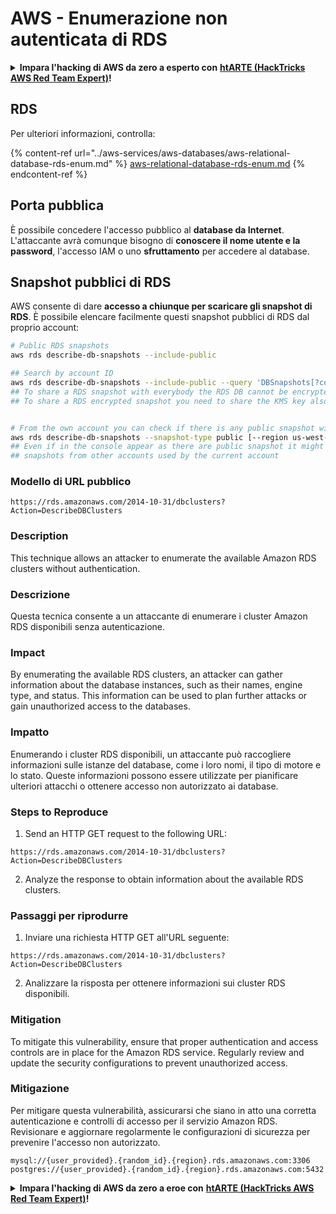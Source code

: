 # AWS - Enumerazione non autenticata di RDS

<details>

<summary><strong>Impara l'hacking di AWS da zero a esperto con</strong> <a href="https://training.hacktricks.xyz/courses/arte"><strong>htARTE (HackTricks AWS Red Team Expert)</strong></a><strong>!</strong></summary>

Altri modi per supportare HackTricks:

* Se vuoi vedere la tua **azienda pubblicizzata su HackTricks** o **scaricare HackTricks in PDF** Controlla i [**PACCHETTI DI ABBONAMENTO**](https://github.com/sponsors/carlospolop)!
* Ottieni il [**merchandising ufficiale di PEASS & HackTricks**](https://peass.creator-spring.com)
* Scopri [**The PEASS Family**](https://opensea.io/collection/the-peass-family), la nostra collezione di [**NFT**](https://opensea.io/collection/the-peass-family) esclusivi
* **Unisciti al** 💬 [**gruppo Discord**](https://discord.gg/hRep4RUj7f) o al [**gruppo Telegram**](https://t.me/peass) o **seguici** su **Twitter** 🐦 [**@hacktricks_live**](https://twitter.com/hacktricks_live)**.**
* **Condividi i tuoi trucchi di hacking inviando PR ai repository** [**HackTricks**](https://github.com/carlospolop/hacktricks) e [**HackTricks Cloud**](https://github.com/carlospolop/hacktricks-cloud) github.

</details>

## RDS

Per ulteriori informazioni, controlla:

{% content-ref url="../aws-services/aws-databases/aws-relational-database-rds-enum.md" %}
[aws-relational-database-rds-enum.md](../aws-services/aws-databases/aws-relational-database-rds-enum.md)
{% endcontent-ref %}

## Porta pubblica

È possibile concedere l'accesso pubblico al **database da Internet**. L'attaccante avrà comunque bisogno di **conoscere il nome utente e la password**, l'accesso IAM o uno **sfruttamento** per accedere al database.

## Snapshot pubblici di RDS

AWS consente di dare **accesso a chiunque per scaricare gli snapshot di RDS**. È possibile elencare facilmente questi snapshot pubblici di RDS dal proprio account:
```bash
# Public RDS snapshots
aws rds describe-db-snapshots --include-public

## Search by account ID
aws rds describe-db-snapshots --include-public --query 'DBSnapshots[?contains(DBSnapshotIdentifier, `284546856933:`) == `true`]'
## To share a RDS snapshot with everybody the RDS DB cannot be encrypted (so the snapshot won't be encryted)
## To share a RDS encrypted snapshot you need to share the KMS key also with the account


# From the own account you can check if there is any public snapshot with:
aws rds describe-db-snapshots --snapshot-type public [--region us-west-2]
## Even if in the console appear as there are public snapshot it might be public
## snapshots from other accounts used by the current account
```
### Modello di URL pubblico

```plaintext
https://rds.amazonaws.com/2014-10-31/dbclusters?Action=DescribeDBClusters
```

### Description

This technique allows an attacker to enumerate the available Amazon RDS clusters without authentication.

### Descrizione

Questa tecnica consente a un attaccante di enumerare i cluster Amazon RDS disponibili senza autenticazione.

### Impact

By enumerating the available RDS clusters, an attacker can gather information about the database instances, such as their names, engine type, and status. This information can be used to plan further attacks or gain unauthorized access to the databases.

### Impatto

Enumerando i cluster RDS disponibili, un attaccante può raccogliere informazioni sulle istanze del database, come i loro nomi, il tipo di motore e lo stato. Queste informazioni possono essere utilizzate per pianificare ulteriori attacchi o ottenere accesso non autorizzato ai database.

### Steps to Reproduce

1. Send an HTTP GET request to the following URL:

```plaintext
https://rds.amazonaws.com/2014-10-31/dbclusters?Action=DescribeDBClusters
```

2. Analyze the response to obtain information about the available RDS clusters.

### Passaggi per riprodurre

1. Inviare una richiesta HTTP GET all'URL seguente:

```plaintext
https://rds.amazonaws.com/2014-10-31/dbclusters?Action=DescribeDBClusters
```

2. Analizzare la risposta per ottenere informazioni sui cluster RDS disponibili.

### Mitigation

To mitigate this vulnerability, ensure that proper authentication and access controls are in place for the Amazon RDS service. Regularly review and update the security configurations to prevent unauthorized access.

### Mitigazione

Per mitigare questa vulnerabilità, assicurarsi che siano in atto una corretta autenticazione e controlli di accesso per il servizio Amazon RDS. Revisionare e aggiornare regolarmente le configurazioni di sicurezza per prevenire l'accesso non autorizzato.
```
mysql://{user_provided}.{random_id}.{region}.rds.amazonaws.com:3306
postgres://{user_provided}.{random_id}.{region}.rds.amazonaws.com:5432
```
<details>

<summary><strong>Impara l'hacking di AWS da zero a eroe con</strong> <a href="https://training.hacktricks.xyz/courses/arte"><strong>htARTE (HackTricks AWS Red Team Expert)</strong></a><strong>!</strong></summary>

Altri modi per supportare HackTricks:

* Se vuoi vedere la tua **azienda pubblicizzata su HackTricks** o **scaricare HackTricks in PDF** controlla i [**PIANI DI ABBONAMENTO**](https://github.com/sponsors/carlospolop)!
* Ottieni il [**merchandising ufficiale di PEASS & HackTricks**](https://peass.creator-spring.com)
* Scopri [**The PEASS Family**](https://opensea.io/collection/the-peass-family), la nostra collezione di [**NFT**](https://opensea.io/collection/the-peass-family) esclusivi
* **Unisciti al** 💬 [**gruppo Discord**](https://discord.gg/hRep4RUj7f) o al [**gruppo Telegram**](https://t.me/peass) o **seguici** su **Twitter** 🐦 [**@hacktricks_live**](https://twitter.com/hacktricks_live)**.**
* **Condividi i tuoi trucchi di hacking inviando PR ai repository di** [**HackTricks**](https://github.com/carlospolop/hacktricks) e [**HackTricks Cloud**](https://github.com/carlospolop/hacktricks-cloud) su GitHub.

</details>
